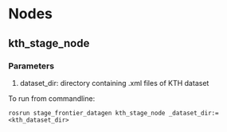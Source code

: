 # Nodes
## kth_stage_node
### Parameters
1. dataset_dir: directory containing .xml files of KTH dataset

To run from commandline:
```
rosrun stage_frontier_datagen kth_stage_node _dataset_dir:=<kth_dataset_dir>
```


